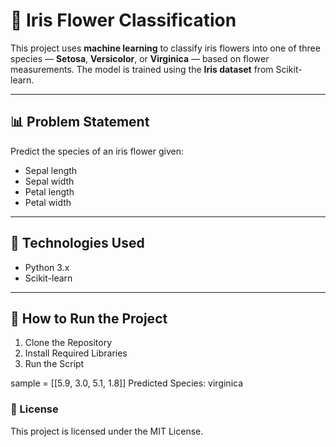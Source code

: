 # 🌼 Iris Flower Classification

This project uses **machine learning** to classify iris flowers into one of three species — **Setosa**, **Versicolor**, or **Virginica** — based on flower measurements. The model is trained using the **Iris dataset** from Scikit-learn.

---

## 📊 Problem Statement

Predict the species of an iris flower given:
- Sepal length
- Sepal width
- Petal length
- Petal width

---

## 🔧 Technologies Used

- Python 3.x
- Scikit-learn

---


## 🚀 How to Run the Project

 1. Clone the Repository
 2. Install Required Libraries
 3. Run the Script

sample = [[5.9, 3.0, 5.1, 1.8]]
Predicted Species: virginica
### 📜 License
This project is licensed under the MIT License.






